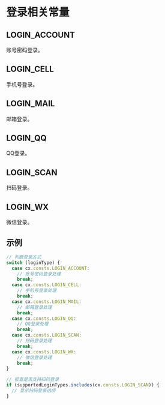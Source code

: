 # 登录相关常量

## LOGIN_ACCOUNT
账号密码登录。

## LOGIN_CELL
手机号登录。

## LOGIN_MAIL
邮箱登录。

## LOGIN_QQ
QQ登录。

## LOGIN_SCAN
扫码登录。

## LOGIN_WX
微信登录。

## 示例

```js
// 判断登录方式
switch (loginType) {
  case cx.consts.LOGIN_ACCOUNT:
    // 账号密码登录处理
    break;
  case cx.consts.LOGIN_CELL:
    // 手机号登录处理
    break;
  case cx.consts.LOGIN_MAIL:
    // 邮箱登录处理
    break;
  case cx.consts.LOGIN_QQ:
    // QQ登录处理
    break;
  case cx.consts.LOGIN_SCAN:
    // 扫码登录处理
    break;
  case cx.consts.LOGIN_WX:
    // 微信登录处理
    break;
}

// 检查是否支持扫码登录
if (supportedLoginTypes.includes(cx.consts.LOGIN_SCAN)) {
  // 显示扫码登录选项
}